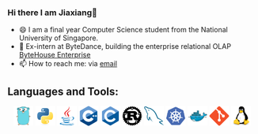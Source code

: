 ### Hi there I am Jiaxiang👋

<!--
**litone01/litone01** is a ✨ _special_ ✨ repository because its `README.md` (this file) appears on your GitHub profile.

Here are some ideas to get you started:

- 🔭 I’m currently working on ...
- 🌱 I’m currently learning ...
- 👯 I’m looking to collaborate on ...
- 🤔 I’m looking for help with ...
- 💬 Ask me about ...
- 📫 How to reach me: ...
- 😄 Pronouns: ...
- ⚡ Fun fact: ...
-->
- 😄 I am a final year Computer Science student from the National University of Singapore. 
- 🔭 Ex-intern at ByteDance, building the enterprise relational OLAP [ByteHouse Enterprise](https://bytehouse.cloud/product/bytehouse-enterprise) 
- 📫 How to reach me: via [email](mailto:jiaxiang_yu@u.nus.edu)

## Languages and Tools:

<p align="center">
  <img src="https://raw.githubusercontent.com/devicons/devicon/master/icons/go/go-original.svg" alt="Linux" width="40"/>
  <img src="https://raw.githubusercontent.com/devicons/devicon/master/icons/python/python-original.svg" alt="Python" width="40"/>
  <img src="https://raw.githubusercontent.com/devicons/devicon/master/icons/java/java-original.svg" alt="Java" width="40"/>
  <img src="https://raw.githubusercontent.com/devicons/devicon/master/icons/cplusplus/cplusplus-original.svg" alt="C++" width="40"/>
  <img src="https://raw.githubusercontent.com/devicons/devicon/master/icons/c/c-original.svg" alt="C" width="40"/>
  <img src="https://raw.githubusercontent.com/devicons/devicon/master/icons/rust/rust-plain.svg" alt="Rust" width="40"/>
  <img src="https://raw.githubusercontent.com/devicons/devicon/master/icons/mysql/mysql-original.svg" alt="MySQL" width="40"/>
  <img src="https://raw.githubusercontent.com/devicons/devicon/master/icons/kubernetes/kubernetes-plain.svg" alt="kubernetes" width="40"/>
  <img src="https://raw.githubusercontent.com/devicons/devicon/master/icons/docker/docker-original.svg" alt="Linux" width="40"/>
  <img src="https://raw.githubusercontent.com/devicons/devicon/master/icons/git/git-original.svg" alt="Git" width="40"/>
  <img src="https://raw.githubusercontent.com/devicons/devicon/master/icons/linux/linux-original.svg" alt="Linux" width="40"/>

